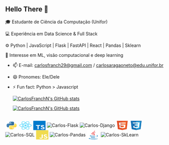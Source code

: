 ## Hello There 👋


🎓 Estudante de Ciência da Computação (Unifor)

💻 Experiência em Data Science & Full Stack

⚙️ Python | JavaScript | Flask | FastAPI | React | Pandas | Sklearn

🚀 Interesse em ML, visão computacional e deep learning


- 📫 E-mail: carlosfranch29@gmail.com / carlosaragaoneto@edu.unifor.br
- 😄 Pronomes: Ele/Dele
- ⚡ Fun fact: Python > Javascript

  [![CarlosFranchN's GitHub stats](https://github-readme-stats.vercel.app/api/?username=CarlosFranchN&showicons=True&theme=shadow_red&locale=pt-br )](https://github.com/CarlosFranchN/github-readme-stats)
  
  [![CarlosFranchN's GitHub stats](https://github-readme-stats.vercel.app/api/top-langs/?username=CarlosFranchN&showicons=true&theme=shadow_red&locale=pt-br )](https://github.com/CarlosFranchN/github-readme-stats)

<div style="display: inline_block"><br>
  <img align="center" alt="Carlos-Python" height="30" width="40" src="https://raw.githubusercontent.com/devicons/devicon/master/icons/python/python-original.svg">
  <img align="center" alt="Carlos-React" height="30" width="40" src="https://raw.githubusercontent.com/devicons/devicon/master/icons/react/react-original.svg">
  <img align="center" alt="Carlos-Ts" height="30" width="40" src="https://raw.githubusercontent.com/devicons/devicon/master/icons/typescript/typescript-plain.svg">
  <img align="center" alt="Carlos-Flask" height="30" width="40" color="#fff" src="https://cdn.jsdelivr.net/gh/devicons/devicon@latest/icons/flask/flask-original.svg" />
  <img align="center" alt="Carlos-Django" height="30" width="40" src="https://cdn.jsdelivr.net/gh/devicons/devicon@latest/icons/django/django-plain.svg" />
  <img align="center" alt="Carlos-HTML" height="30" width="40" src="https://raw.githubusercontent.com/devicons/devicon/master/icons/html5/html5-original.svg">
  <img align="center" alt="Carlos-CSS" height="30" width="40" src="https://raw.githubusercontent.com/devicons/devicon/master/icons/css3/css3-original.svg">
  <img align="center" alt="Carlos-SQL" height="30" width="40" src="https://cdn.jsdelivr.net/gh/devicons/devicon@latest/icons/mysql/mysql-original-wordmark.svg" />
  <img align="center" alt="Carlos-Js" height="30" width="40" src="https://raw.githubusercontent.com/devicons/devicon/master/icons/javascript/javascript-plain.svg">
  <img align="center" alt="Carlos-Pandas" height="30" width="40" src="https://cdn.jsdelivr.net/gh/devicons/devicon@latest/icons/pandas/pandas-original-wordmark.svg" />
  <img align="center" alt="Carlos-Java" height="30" width="40" src="https://raw.githubusercontent.com/devicons/devicon/master/icons/java/java-original.svg">
  <img align="center" alt="Carlos-SkLearn" height="30" width="40" src="https://cdn.jsdelivr.net/gh/devicons/devicon@latest/icons/scikitlearn/scikitlearn-original.svg" />
          
</div>
  
